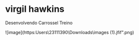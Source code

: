 # virgil hawkins
Desenvolvendo Carrossel Treino

![image](https:Users\23111390\Downloads\images (1).jfif".png)

